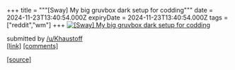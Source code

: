 +++
title = """[Sway] My big gruvbox dark setup for codding"""
date = 2024-11-23T13:40:54.000Z
expiryDate = 2024-11-23T13:40:54.000Z
tags = ["reddit","wm"]
+++
[![[Sway] My big gruvbox dark setup for codding](https://a.thumbs.redditmedia.com/hDISH8LdWTwRrpL2wmHKR9bd7e7700RJTUa9VOejA-4.jpg "[Sway] My big gruvbox dark setup for codding")](https://www.reddit.com/r/unixporn/comments/1gxzuve/sway_my_big_gruvbox_dark_setup_for_codding/)

submitted by [/u/Khaustoff](https://www.reddit.com/user/Khaustoff)  
[\[link\]](https://www.reddit.com/gallery/1gxzuve) [\[comments\]](https://www.reddit.com/r/unixporn/comments/1gxzuve/sway_my_big_gruvbox_dark_setup_for_codding/)

[[source]](https://www.reddit.com/r/unixporn/comments/1gxzuve/sway_my_big_gruvbox_dark_setup_for_codding/)
